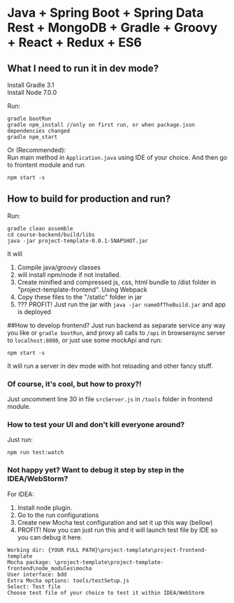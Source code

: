 # Java + Spring Boot + Spring Data Rest + MongoDB + Gradle + Groovy + React + Redux + ES6

## What I need to run it in dev mode?
Install Gradle 3.1  
Install Node 7.0.0

Run:

```
gradle bootRun
gradle npm_install //only on first run, or when package.json dependencies changed
gradle npm_start
```
Or (Recommended):  
Run main method in `Application.java` using IDE of your choice. And then go to frontent module and run
```
npm start -s
```

## How to build for production and run?
Run:
```
gradle clean assemble
cd course-backend/build/libs
java -jar project-template-0.0.1-SNAPSHOT.jar
```
It will 
 1. Compile java/groovy classes  
 2. will install npm/node if not installed.
 3. Create minified and compressed js, css, html bundle to /dist folder in "project-template-frontend". Using Webpack
 4. Copy these files to the "/static" folder in jar
 5. ??? PROFIT! Just run the jar with `java -jar nameOfTheBuild.jar`  and app is deployed
 
##How to develop frontend?
Just run backend as separate service any way you like or  `gradle bootRun`, and proxy all calls to `/api` in browsersync server to `localhost:8080`,
or just use some mockApi and run:
```
npm start -s
```
It will run a server in dev mode with hot reloading and other fancy stuff.

### Of course, it's cool, but how to proxy?!
Just uncomment line 30 in file `srcServer.js` in `/tools` folder in frontend module.

### How to test your UI and don't kill everyone around?
Just run:
```
npm run test:watch
```
### Not happy yet? Want to debug it step by step in the IDEA/WebStorm?  
For IDEA: 
 1. Install node plugin.
 2. Go to the run configurations
 3. Create new Mocha test configuration and set it up this way (bellow)
 4. PROFIT! Now you can just run this and it will launch test file by IDE so you can debug it here.

```
Working dir: {YOUR FULL PATH}\project-template\project-frontend-template
Mocha package: \project-template\project-template-frontend\node_modules\mocha
User interface: bdd
Extra Mocha options: tools/testSetup.js
Select: Test file
Choose test file of your choice to test it within IDEA/WebStorm
```

